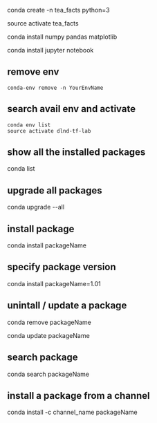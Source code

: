 conda create -n tea_facts python=3

source activate tea_facts

conda install numpy pandas matplotlib

conda install jupyter notebook
## remove env
```
conda-env remove -n YourEnvName
```

## search avail env and activate
```
conda env list
source activate dlnd-tf-lab
```

## show all the installed packages

conda list

## upgrade all packages

conda upgrade --all

## install package

conda install packageName

## specify package version

conda install packageName=1.01

## unintall / update a package

conda remove packageName

conda update packageName

## search package

conda search packageName

## install a package from a channel

conda install -c channel_name packageName
